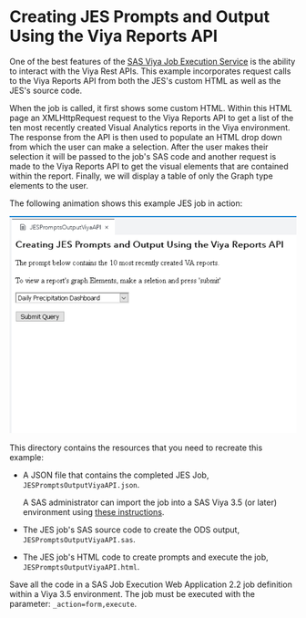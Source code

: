 # Creating JES Prompts and Output Using the Viya Reports API

One of the best features of the [SAS Viya Job Execution Service](https://go.documentation.sas.com/?cdcId=jobexeccdc&cdcVersion=2.2&docsetId=jobexecug&docsetTarget=titlepage.htm&locale=en#p0izfftsr05kf6n1barcj6t2pxid) is the ability to interact with the Viya Rest APIs.  This example incorporates request calls to the Viya Reports API from both the JES's custom HTML as well as the JES's source code.  

When the job is called, it first shows some custom HTML.  Within this HTML page an XMLHttpRequest request to the Viya Reports API to get a list of the ten most recently created Visual Analytics reports in the Viya environment.  The response from the API is then used to populate an HTML drop down from which the user can make a selection.  After the user makes their selection it will be passed to the job's SAS code and another request is made to the Viya Reports API to get the visual elements that are contained within the report.  Finally, we will display a table of only the Graph type elements to the user.

The following animation shows this example JES job in action:

![Sample HTML form](./JES_API_Final.gif)

This directory contains the resources that you need to recreate this example:

- A JSON file that contains the completed JES Job,
  `JESPromptsOutputViyaAPI.json`.

  A SAS administrator can import the job into a SAS Viya 3.5 (or later)
  environment using
  [these instructions](https://go.documentation.sas.com/?docsetId=calpromotion&docsetTarget=n0djzpossyj6rrn1vvi1wfvp2qhp.htm&docsetVersion=3.5&locale=en#p1h997oay4wsjon1uby6m99zzhsx).

- The JES job's SAS source code to create the ODS output,
  `JESPromptsOutputViyaAPI.sas`.
- The JES job's HTML code to create prompts and execute the job,
  `JESPromptsOutputViyaAPI.html`.

Save all the code in a SAS Job Execution Web Application 2.2 job definition
within a Viya 3.5 environment. The job must be executed with the parameter:
`_action=form,execute`.
